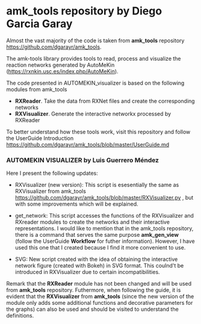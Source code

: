 # **amk_tools** repository by Diego Garcia Garay
Almost the vast majority of the code is taken from **amk_tools** repository
https://github.com/dgarayr/amk_tools.

The amk-tools library provides tools to read, process and visualize the reaction networks generated by AutoMeKin (https://rxnkin.usc.es/index.php/AutoMeKin).

The code presented in AUTOMEKIN_visualizer is based on the following modules from amk_tools

- **RXReader**. Take the data from RXNet files and create the corresponding networks
- **RXVisualizer**. Generate the interactive networkx processed by RXReader

To better understand how these tools work, visit this repository and follow the UserGuide Introduction https://github.com/dgarayr/amk_tools/blob/master/UserGuide.md



### AUTOMEKIN VISUALIZER by Luis Guerrero Méndez
Here I present the following updates:

- RXVisualizer (new version): This script is esesentially the same as RXVisualizer from amk_tools https://github.com/dgarayr/amk_tools/blob/master/RXVisualizer.py , but with some improvements which will be explained.

- get_network: This script accesses the functions of the RXVisualizer and RXreader modules to create the networks and their interactive representations.
I would like to mention that in the amk_tools repository, there is a command that serves the same purpose **amk_gen_view** (follow the UserGuide **Workflow** for futher information). However, I have used this one that I created because I find it more convenient to use.

- SVG: New script created with the idea of obtaining the interactive network figure (created with Bokeh) in SVG format. This coulnd't be introduced in RXVisualizer due to certain incompatibilities.

Remark that the **RXReader** module has not been changed and will be used from **amk_tools** repository.
Futhermore, when following the guide, it is evident that the **RXVisualizer** from **amk_tools** (since the new version of the module only adds some additional functions and decorative parameters for the graphs) can also be used and should be visited to understand the definitions. 













































